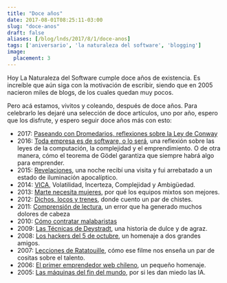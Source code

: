 ```yaml
---
title: "Doce años"
date: 2017-08-01T08:25:11-03:00
slug: "doce-anos"
draft: false
aliases: [/blog/lnds/2017/8/1/doce-anos]    
tags: ['aniversario', 'la naturaleza del software', 'blogging']
image:
  placement: 3
---
```


Hoy La Naturaleza del Software cumple doce años de existencia. Es
increíble que aún siga con la motivación de escribir, siendo que en 2005
nacieron miles de blogs, de los cuales quedan muy pocos.

Pero acá estamos, vivitos y coleando, después de doce años. Para
celebrarlo les dejaré una selección de doce artículos, uno por año,
espero que los disfrute, y espero seguir doce años más con esto:

-   2017: [Paseando con Dromedarios, reflexiones sobre la Ley de Conway](/blog/lnds/2017/06/26/paseando-con-dromedarios)
-   2016: [Toda empresa es de software, o lo será](/blog/lnds/2016/8/30/toda-empresa-es-de-software-o-lo-sera),
    una reflexión sobre las leyes de la computación, la complejidad y el
    emprendimiento. O de otra manera, cómo el teorema de Gödel garantiza
    que siempre habrá algo para emprender.
-   2015: [Revelaciones](/blog/lnds/2015/10/1/revelaciones),
    una noche recibí una visita y fui arrebatado a un estado de
    iluminación apocalíptico.
-   2014: [VICA](/blog/lnds/2014/10/21/vica),
    Volatilidad, Incerteza, Complejidad y Ambigüedad.
-   2013: [Marte necesita mujeres](/blog/lnds/2013/9/8/marte-necesita-mujeres),
    por qué los equipos mixtos son mejores.
-   2012: [Dichos, locos y trenes](http://www.prosa.io/blog/lnds/2012/12/29/dichos-locos-y-trenes),
    donde cuento un par de chistes.
-   2011: [Comprensión de lectura](/blog/lnds/2011/11/12/comprension-de-lectura),
    un error que ha generado muchos dolores de cabeza
-   2010: [Cómo contratar malabaristas](http://www.prosa.io/blog/lnds/2010/12/26/como-contratar-malabaristas)
-   2009: [Las Técnicas de Deystradt](http://www.prosa.io/blog/lnds/2009/11/14/las-tecnicas-de-dreystadt),
    una historia de dulce y de agraz.
-   2008: [Los hackers del 5 de octubre](http://www.prosa.io/blog/lnds/2008/10/5/los-hackers-del-5-de-octubre), un homenaje a dos grandes amigos.
-   2007: [Lecciones de Ratatouille](http://www.prosa.io/blog/lnds/2007/7/1/lecciones-de-ratatouille),
    cómo ese filme nos enseña un par de cositas sobre el talento.
-   2006: [El primer emprendedor web chileno](http://www.prosa.io/blog/lnds/2006/12/5/el-primer-emprendedor-web-chileno),
    un pequeño homenaje.
-   2005: [Las máquinas del fin del mundo](http://www.prosa.io/blog/lnds/2006/4/16/las-maquinas-del-fin-del-mundo),
    por si les dan miedo las IA.

